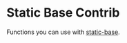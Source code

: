 # Static Base Contrib

Functions you can use with [static-base](https://github.com/icidasset/static-base).
